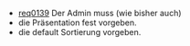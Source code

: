 * [req0139](https://github.com/PolitAktiv/politaktiv-requirements/tree/master/de/requirements/req0139.md) 
Der Admin muss (wie bisher auch)
 * die Präsentation fest vorgeben.
 * die default Sortierung vorgeben.


